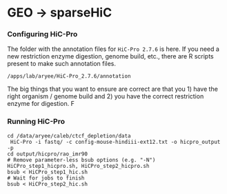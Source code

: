 <br><br>
# GEO -> sparseHiC


### Configuring HiC-Pro

The folder with the annotation files for `HiC-Pro 2.7.6` is here. If you need a new
restriction enzyme digestion, genome build, etc., there are R scripts present to make
such annotation files. 

```
/apps/lab/aryee/HiC-Pro_2.7.6/annotation
```

The big things that you want to ensure are correct are that you 1) have the right organism / genome build
and 2) you have the correct restriction enzyme for digestion. F

### Running HiC-Pro

```
cd /data/aryee/caleb/ctcf_depletion/data
 HiC-Pro -i fastq/ -c config-mouse-hindiii-ext12.txt -o hicpro_output -p
cd output/hicpro/rao_imr90
# Remove parameter-less bsub options (e.g. "-N") HiCPro_step1_hicpro.sh, HiCPro_step2_hicpro.sh  
bsub < HiCPro_step1_hic.sh 
# Wait for jobs to finish
bsub < HiCPro_step2_hic.sh
```

<br><br>